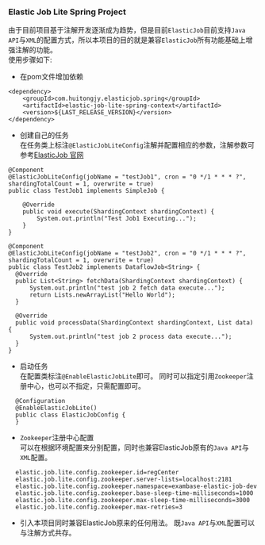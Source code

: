 ### Elastic Job Lite Spring Project

  由于目前项目基于注解开发逐渐成为趋势，但是目前`ElasticJob`目前支持`Java API`与`XML`的配置方式，所以本项目的目的就是兼容`ElasticJob`所有功能基础上增强注解的功能。<br/>
  使用步骤如下:<br/>
  
  - 在pom文件增加依赖
  
   ````  
   <dependency>
       <groupId>com.huitongjy.elasticjob.spring</groupId>
       <artifactId>elastic-job-lite-spring-context</artifactId>
       <version>${LAST_RELEASE_VERSION}</version>
   </dependency>
   ````
  - 创建自己的任务 <br/>
  在任务类上标注`@ElasticJobLiteConfig`注解并配置相应的参数，注解参数可参考[ElasticJob 官网](http://elasticjob.io/docs/elastic-job-lite/02-guide/config-manual/)
  ````
  @Component
  @ElasticJobLiteConfig(jobName = "testJob1", cron = "0 */1 * * * ?", shardingTotalCount = 1, overwrite = true)
  public class TestJob1 implements SimpleJob {
  
      @Override
      public void execute(ShardingContext shardingContext) {
          System.out.println("Test Job1 Executing...");
      }
  }

  @Component
  @ElasticJobLiteConfig(jobName = "testJob2", cron = "0 */1 * * * ?", shardingTotalCount = 1, overwrite = true)
  public class TestJob2 implements DataflowJob<String> {
    @Override
    public List<String> fetchData(ShardingContext shardingContext) {
        System.out.println("test job 2 fetch data execute...");
        return Lists.newArrayList("Hello World");
    }

    @Override
    public void processData(ShardingContext shardingContext, List data) {
        System.out.println("test job 2 process data execute...");
    }
  }

  ````
  - 启动任务 <br/>
    在配置类标注`@EnableElasticJobLite`即可。 同时可以指定引用`Zookeeper`注册中心，也可以不指定，只需配置即可。
  ````
    @Configuration
    @EnableElasticJobLite()
    public class ElasticJobConfig {
    }
  ````

  - `Zookeeper`注册中心配置 <br/>
   可以在根据环境配置来分别配置，同时也兼容ElasticJob原有的`Java API`与`XML`配置。
  ````
    elastic.job.lite.config.zookeeper.id=regCenter
    elastic.job.lite.config.zookeeper.server-lists=localhost:2181
    elastic.job.lite.config.zookeeper.namespace=exambase-elastic-job-dev
    elastic.job.lite.config.zookeeper.base-sleep-time-milliseconds=1000
    elastic.job.lite.config.zookeeper.max-sleep-time-milliseconds=3000
    elastic.job.lite.config.zookeeper.max-retries=3
  ````
  
  - 引入本项目同时兼容ElasticJob原来的任何用法。 既`Java API`与`XML`配置可以与注解方式共存。
